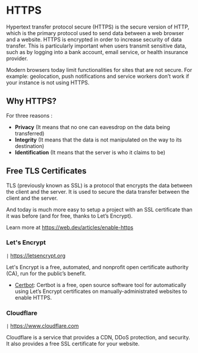 # HTTPS

Hypertext transfer protocol secure (HTTPS) is the secure version of HTTP, which is the primary protocol used to send data between a web browser and a website. HTTPS is encrypted in order to increase security of data transfer. This is particularly important when users transmit sensitive data, such as by logging into a bank account, email service, or health insurance provider.

Modern browsers today limit functionalities for sites that are not secure. For example: geolocation, push notifications and service workers don’t work if your instance is not using HTTPS.

## Why HTTPS?

For three reasons :

- **Privacy** (It means that no one can eavesdrop on the data being transferred)
- **Integrity** (It means that the data is not manipulated on the way to its destination)
- **Identification** (It means that the server is who it claims to be)

## Free TLS Certificates

TLS (previously known as SSL) is a protocol that encrypts the data between the client and the server. It is used to secure the data transfer between the client and the server.

And today is much more easy to setup a project with an SSL certificate than it was before (and for free, thanks to Let’s Encrypt).

Learn more at https://web.dev/articles/enable-https

### Let's Encrypt

`|` https://letsencrypt.org

Let's Encrypt is a free, automated, and nonprofit open certificate authority (CA), run for the public’s benefit.

- [Certbot](https://certbot.eff.org/): Certbot is a free, open source software tool for automatically using Let’s Encrypt certificates on manually-administrated websites to enable HTTPS.

### Cloudflare

`|` https://www.cloudflare.com

Cloudflare is a service that provides a CDN, DDoS protection, and security. It also provides a free SSL certificate for your website.

